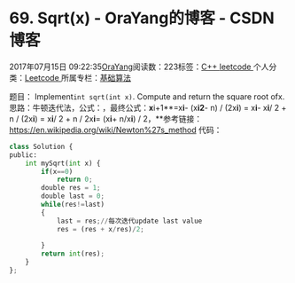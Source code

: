 
# 69. Sqrt(x) - OraYang的博客 - CSDN博客

2017年07月15日 09:22:35[OraYang](https://me.csdn.net/u010665216)阅读数：223标签：[C++																](https://so.csdn.net/so/search/s.do?q=C++&t=blog)[leetcode																](https://so.csdn.net/so/search/s.do?q=leetcode&t=blog)[
							](https://so.csdn.net/so/search/s.do?q=C++&t=blog)个人分类：[Leetcode																](https://blog.csdn.net/u010665216/article/category/7026962)
所属专栏：[基础算法](https://blog.csdn.net/column/details/16604.html)



题目：
Implement`int sqrt(int x)`.
Compute and return the square root ofx.
思路：牛顿迭代法，公式：，最终公式：**x**i+1**=x**i**- (x**i2**- n) / (2x**i**) = x**i**- x**i**/ 2 + n / (2x**i**) = x**i**/ 2 + n / 2x**i**= (x**i**+ n/x**i**) / 2，**参考链接：https://en.wikipedia.org/wiki/Newton%27s_method
代码：

```python
class Solution {
public:
    int mySqrt(int x) {
        if(x==0)
            return 0;
        double res = 1;
        double last = 0;
        while(res!=last)
        {
            last = res;//每次迭代update last value
            res = (res + x/res)/2;
            
        }
        return int(res);
    }
};
```


